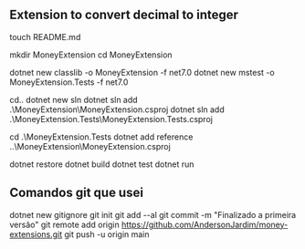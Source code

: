 ## Extension to convert decimal to integer

touch README.md

mkdir MoneyExtension
cd MoneyExtension

dotnet new classlib -o MoneyExtension -f net7.0
dotnet new mstest -o MoneyExtension.Tests -f net7.0

cd..
dotnet new sln
dotnet sln add .\MoneyExtension\MoneyExtension.csproj
dotnet sln add .\MoneyExtension.Tests\MoneyExtension.Tests.csproj

cd .\MoneyExtension.Tests
dotnet add reference ..\MoneyExtension\MoneyExtension.csproj

dotnet restore
dotnet build
dotnet test
dotnet run

## Comandos git que usei
dotnet new gitignore
git init
git add --al
git commit -m "Finalizado a primeira versão"
git remote add origin https://github.com/AndersonJardim/money-extensions.git
git push -u origin main

